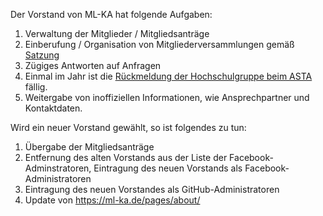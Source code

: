Der Vorstand von ML-KA hat folgende Aufgaben:

1. Verwaltung der Mitglieder / Mitgliedsanträge
2. Einberufung / Organisation von Mitgliederversammlungen gemäß [Satzung](https://github.com/ML-KA/satzung/blob/master/Satzung.pdf)
3. Zügiges Antworten auf Anfragen
4. Einmal im Jahr ist die [Rückmeldung der Hochschulgruppe beim ASTA](https://www.asta.kit.edu/de/engagier-dich/hochschulgruppen/anerkennung-rueckmeldung) fällig.
5. Weitergabe von inoffiziellen Informationen, wie Ansprechpartner und
   Kontaktdaten.


Wird ein neuer Vorstand gewählt, so ist folgendes zu tun:

1. Übergabe der Mitgliedsanträge
2. Entfernung des alten Vorstands aus der Liste der Facebook-Adminstratoren,
   Eintragung des neuen Vorstands als Facebook-Administratoren
3. Eintragung des neuen Vorstandes als GitHub-Administratoren
4. Update von https://ml-ka.de/pages/about/